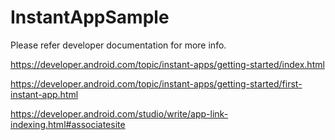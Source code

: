 # InstantAppSample
Please refer developer documentation for more info.

https://developer.android.com/topic/instant-apps/getting-started/index.html

https://developer.android.com/topic/instant-apps/getting-started/first-instant-app.html

https://developer.android.com/studio/write/app-link-indexing.html#associatesite


